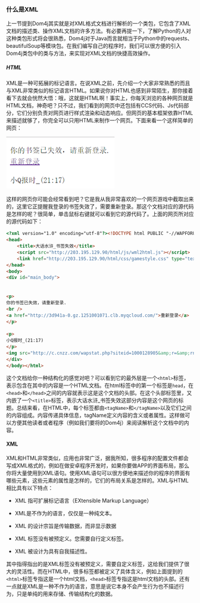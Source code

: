### 什么是XML

上一节提到Dom4j其实就是对XML格式文档进行解析的一个类包，它包含了XML文档的描述类、操作XML文档的许多方法。有必要再提一下，了解Python的人对这种类包形式将会很熟悉，Dom4j对于Java而言就相当于Python中的requests、beautifulSoup等模块包。在我们编写自己的程序时，我们可以很方便的引入Dom4j类包中的类与方法，来实现对XML文档的快捷高效操作。

##### HTML

XML是一种可拓展的标记语言。在说XML之前，先介绍一个大家非常熟悉的而且与XML非常类似的标记语言HTML。如果说你对HTML也感到非常陌生，那你接着看下去就会恍然大悟：哦，这就是HTML啊！事实上，你每天浏览的各种网页就是HTML文档，神奇吧？只不过，我们看到的网页中还包括有CCS代码、Js代码部分，它们分别负责对网页进行样式渲染和动态响应。但网页的基本框架依靠HTML来描述就够了，你完全可以只用HTML来制作一个网页。下面来看一个这样简单的网页：

![](/assets/dhsh_index.png)

这样的网页你可能会经常看到吧？它是我从我非常喜欢的一个网页游戏中截取出来的，这里它正提醒我登录的书签失效了，需要重新登录。那这个文档对应的源代码是怎样的呢？很简单，单击鼠标右键就可以看到它的源代码了。上面的网页所对应的源代码如下：

```html
<?xml version="1.0" encoding="utf-8"?><!DOCTYPE html PUBLIC "-//WAPFORUM//DTD XHTML Mobile 1.0//EN" "http://www.wapforum.org/DTD/xhtml-mobile10.dtd"><html>
<head>
    <title>大话水浒_书签失效</title>
    <script src="http://203.195.129.90/html/js/wml2html.js"></script>
    <link href="http://203.195.129.90/html/css/gamestyle.css" type="text/css" rel="stylesheet"/>
</head>
<body>
<div id="main_body">


<p>
你的书签已失效，请重新登录.
<br />
<a href="http://3d941a-0.gz.1251001071.clb.myqcloud.com/">重新登录</a>
</p>

<p>
小Q报时_(21:17)
</p>
<img src="http://c.cnzz.com/wapstat.php?siteid=1000128905&amp;r=&amp;rnd=311916666" width="0" height="0"/><!-- <p>DB 0/0, MC 1/0, Time 0.016s</p> -->
</div>
</body></html>
```

这个文档给你一种结构化的感觉对吧？可以看到它的最外层是一个`<html>`标签，表示包含在其中的内容是一个HTML文档。在html标签中的第一个标签是`head`，在`<head>`和`</head>`之间的内容就表示这是这个文档的头部。在这个头部标签里，又内嵌了一个`<title>`标签，表示大话水浒\_书签失效这部分内容是这个网页的标题。总结来看，在HTML中，每个标签都由`<tagName>`和`</tagName>`以及它们之间的内容组成。内容传递具体信息，tagName定义内容的含义或者属性。这样做可以方便其他读者或者程序（例如我们要将的Dom4j）来阅读解析这个文档中的内容。

#### XML

XML和HTML非常类似，应用也非常广泛，据我所知，很多程序的配置文件都会写成XML格式的，例如在做安卓程序开发时，如果你要做APP的界面布局，那么你将大量使用到XML语句。使用XML语句可以很方便地来描述你的程序的界面有哪些元素，这些元素的属性是怎样的，它们的布局关系是怎样的。XML与HTML相比具有以下特点：

* XML 指可扩展标记语言（EXtensible Markup Language）

* XML是不作为的语言，仅仅是一种纯文本。

* XML 的设计宗旨是传输数据，而非显示数据

* XML 标签没有被预定义。您需要自行定义标签。

* XML 被设计为具有自我描述性。

其中指得指出的是XML标签没有被预定义，需要自定义标签，这给我们提供了很大的灵活性。而在HTML中，很多标签都被定义了具体含义，例如上面提到的`<html>`标签专指这是一个html文档，`<head>`标签专指这是html文档的头部。还有一点就是XML是一种不作为的语言，意思是说它本身不会产生行为也不描述行为，只是单纯的用来存储、传输结构化的数据。

